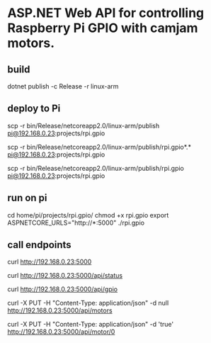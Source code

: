 # ASP.NET Web API for controlling Raspberry Pi GPIO with camjam motors.

## build

dotnet publish -c Release -r linux-arm

## deploy to Pi

scp -r bin/Release/netcoreapp2.0/linux-arm/publish  pi@192.168.0.23:projects/rpi.gpio

scp -r bin/Release/netcoreapp2.0/linux-arm/publish/rpi.gpio*.*  pi@192.168.0.23:projects/rpi.gpio

scp -r bin/Release/netcoreapp2.0/linux-arm/publish/rpi.gpio  pi@192.168.0.23:projects/rpi.gpio

## run on pi

cd home/pi/projects/rpi.gpio/
chmod +x rpi.gpio
export ASPNETCORE_URLS="http://*:5000"
./rpi.gpio

## call endpoints

curl http://192.168.0.23:5000

curl http://192.168.0.23:5000/api/status

curl http://192.168.0.23:5000/api/gpio

curl -X PUT -H "Content-Type: application/json" -d null http://192.168.0.23:5000/api/motors 

curl -X PUT -H "Content-Type: application/json" -d 'true' http://192.168.0.23:5000/api/motor/0